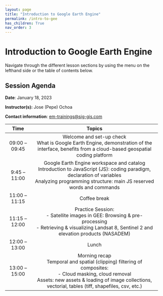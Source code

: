 ```yaml
---
layout: page
title: "Introduction to Google Earth Engine"
permalink: /intro-to-gee
has_children: True
nav_order: 3
---
```


# Introduction to Google Earth Engine
Navigate through the different lesson sections by using the menu on the lefthand side or the table of contents below.

## Session Agenda
**Date**: January 18, 2023

**Instructor(s):** Jose (Pepe) Ochoa

**Contact information**: [em-trainings@sig-gis.com](em-trainings@sig-gis.com)

|      Time     |                                                                                                       Topics                                                                                                      |
|:-------------:|:-----------------------------------------------------------------------------------------------------------------------------------------------------------------------------------------------------------------:|
| 09:00 – 09:45 |                                  Welcome and set-up check<br>What is Google Earth Engine, demonstration of the interface, benefits from a cloud-based geospatial coding platform                                  |
| 9:45 – 11:00  |          Google Earth Engine workspace and catalog<br>Introduction to JavaScript (JS): coding paradigm, declaration of variables<br>Analyzing programming structure: main JS reserved words and commands          |
| 11:00 – 11:15 |                                                                                                    Coffee break                                                                                                   |
| 11:15 – 12:00 |                           Practice Session:<br>- Satellite images in GEE: Browsing & pre-processing<br>- Retrieving & visualizing Landsat 8, Sentinel 2 and elevation products (NASADEM)                          |
| 12:00 – 13:00 | Lunch                                                                                                                                                                                                             |
| 13:00 –15:00  | Morning recap<br>Temporal and spatial (clipping) filtering of composites:<br>- Cloud masking, cloud removal<br>Assets: new assets & loading of image collections, vectorial, tables (tiff, shapefiles, csv, etc.) |
